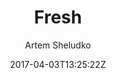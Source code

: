 ---
title: "Fresh"
github: https://github.com/artemsheludko/fresh
demo: http://artemsheludko.com/fresh/
author: Artem Sheludko

ssg:
  - Jekyll
cms:
  - No Cms
date: 2017-04-03T13:25:22Z
github_branch: master
stale: true
---